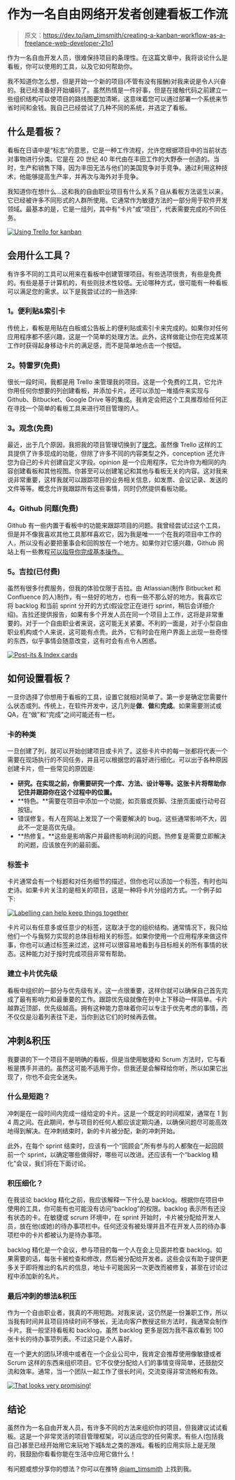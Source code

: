 # 作为一名自由网络开发者创建看板工作流

> 原文：<https://dev.to/iam_timsmith/creating-a-kanban-workflow-as-a-freelance-web-developer-21o1>

作为一名自由开发人员，很难保持项目的条理性。在这篇文章中，我将谈论什么是看板，你可以使用的工具，以及它如何帮助你。

我不知道你怎么想，但是开始一个新的项目(不管有没有报酬)对我来说是令人兴奋的。我已经准备好开始编码了。虽然热情是一件好事，但是在接触代码之前建立一些组织结构可以使项目的路线图更加清晰。这意味着您可以通过部署一个系统来节省时间和金钱。我自己已经尝试了几种不同的系统，并选定了看板。

## 什么是看板？

看板在日语中是“标志”的意思，它是一种工作流程，允许您根据项目中的当前状态对事物进行分类。它是在 20 世纪 40 年代由在丰田工作的大野泰一创造的。当时，生产和销售下降，因为丰田无法与他们的美国竞争对手竞争。通过利用这种技术，他能够提高生产率，并再次与海外对手竞争。

我知道你在想什么...这和我的自由职业项目有什么关系？自从看板方法诞生以来，它已经被许多不同形式的人群所使用。它通常作为敏捷方法的一部分用于软件开发领域。最基本的是，它是一组列，其中有“卡片”或“项目”，代表需要完成的不同任务。

[![Using Trello for kanban](img/d23f68594f98af6fffb3d1aba57f8a20.png)](https://i.giphy.com/media/l0MYSqNU3hr8MUq0o/giphy.gif)

## 会用什么工具？

有许多不同的工具可以用来在看板中创建管理项目。有些选项很贵，有些是免费的。有些是基于计算机的，有些则技术性较低。无论哪种方式，很可能有一种看板可以满足您的需求。以下是我尝试过的一些选择:

### 1。便利贴&索引卡

传统上，看板是用贴在白板或公告板上的便利贴或索引卡来完成的。如果你对任何应用程序都不感兴趣，这是一个简单的处理方法。此外，这样做能让你在完成某项工作时获得起身移动卡片的满足感，而不是简单地点击一个按钮。

### 2。特雷罗(免费)

很长一段时间，我都是用 Trello 来管理我的项目。这是一个免费的工具，它允许你用任何你想要的列创建看板，并添加卡片。还可以添加一堆插件来实现与 Github、Bitbucket、Google Drive 等的集成。我肯定会把这个工具推荐给任何正在寻找一个简单的看板工具来进行项目管理的人。

### 3。观念(免费)

最近，出于几个原因，我把我的项目管理切换到了[理念](https://www.notion.so)。虽然像 Trello 这样的工具提供了许多现成的功能，但除了许多不同的内容类型之外，conception 还允许您为自己的卡片创建自定义字段。opinion 是一个应用程序，它允许你为相同的内容创建看板和其他视图。你甚至可以创建笔记和其他与看板无关的内容。这对我来说非常重要，这样我就可以跟踪项目的业务相关信息，如发票、会议记录、发送的文件等等。概念允许我跟踪所有这些事情，同时仍然提供看板功能。

### 4。Github 问题(免费)

Github 有一些内置于看板中的功能来跟踪项目的问题。我曾经尝试过这个工具，但是并不像我喜欢其他工具那样喜欢它，因为我是唯一一个在我的项目中工作的人，所以没有必要把董事会和回购放在一个地方。如果你对它感兴趣，Github 网站上有一些教程[可以指导你完成基本操作。](https://guides.github.com/features/issues/)

### 5。吉拉(已付费)

虽然有很多付费服务，但我的体验仅限于吉拉。由 Atlassian(制作 Bitbucket 和 Confluence 的人)制作，有一些好的地方，也有一些不那么好的地方。我喜欢它将 backlog 和当前 sprint 分开的方式(假设您正在进行 sprint，稍后会详细介绍)。吉拉还提供报告，如果有多个开发人员在同一个项目上工作，这将是非常重要的。对于一个自由职业者来说，这可能无关紧要。不利的一面是，对于小型自由职业机构或个人来说，这可能有点贵。此外，它有时会在用户界面上出现一些奇怪的东西，似乎事情会随意改变，这有时会有点令人困惑。

[![Post-its & Index cards](img/2afe1a53e0418b9cba5e9445ec8b1af8.png)](https://res.cloudinary.com/practicaldev/image/fetch/s--kO5FqYji--/c_limit%2Cf_auto%2Cfl_progressive%2Cq_auto%2Cw_880/https://www.iamtimsmith.com/static/093fd3bef4b4dae87a45e28e98358bff/a66cd/postit.jpg)

## 如何设置看板？

一旦你选择了你想用于看板的工具，设置它就相对简单了。第一步是确定您需要什么状态或列。传统上，在软件开发中，这几列是**做**、**做**和**完成**。如果需要测试或 QA，在“做”和“完成”之间可能还有一栏。

### 卡的种类

一旦创建了列，就可以开始创建项目或卡片了。这些卡片中的每一张都将代表一个需要在现场执行的不同任务，并且可以根据您的喜好进行细化。可以出于各种原因创建卡片，但一些常见的原因是:

*   **研究。在实现之前，你需要研究一个库、方法、设计等等。这张卡片将帮助你记住并跟踪你在这个过程中的位置。**
*   **特色。**需要在项目中添加一个功能，如页眉或页脚、注册页面或行动号召按钮。
*   错误修复。有人在网站上发现了一个需要解决的 bug。这些通常影响不大，因此不一定是高优先级。
*   **热修复。**这些是影响客户并最终影响利润的问题。热修复是需要立即解决的问题，应该放在列的最前面。

### 标签卡

卡片通常会有一个标题和对任务细节的描述，但你也可以添加一个标签，有时也叫史诗。如果卡片关注的是相关的项目，这是一种将卡片分组的方式。一个例子如下:

[![Labelling can help keep things together](img/7cfcdbc7ca320f52677c9b48113188d3.png)](https://res.cloudinary.com/practicaldev/image/fetch/s--S0lnheQq--/c_limit%2Cf_auto%2Cfl_progressive%2Cq_auto%2Cw_880/https://www.iamtimsmith.com/static/d2d736ef9cd314fbdc571e397ac3450a/772d3/epics.png)

卡片可以有任意多或任意少的标签，这取决于您的组织结构。通常情况下，我只给他们一个与我努力实现的总体目标相关的标签。如果你使用一个应用程序来做这件事，你也可以通过标签来过滤，这样可以很容易地看到与目标相关的所有事情的状态。这种能力对于按时完成项目非常有帮助。

### 建立卡片优先级

看板中组织的一部分与优先级有关。这一点很重要，这样你就可以确保自己首先完成了最有影响力和最重要的工作。跟踪优先级就像在列中上下移动一样简单。卡片越靠近顶部，优先级越高。拥有这种能力意味着你可以专注于优先考虑的事情，而不仅仅是沿着列表往下走，当你到达它们的时候再去做。

## 冲刺&积压

我要讲的下一个项目不是明确的看板，但是当使用敏捷和 Scrum 方法时，它与看板是携手并进的。虽然这可能不适用于你，但我还是会解释给你听，所以如果它出现了，你也不会完全迷失。

### 什么是短跑？

冲刺是在一段时间内完成一组给定的卡片。这是一个既定的时间框架，通常在 1 到 4 周之间。在此期间，参与项目的任何人都应该定期沟通，以确保问题尽可能高效地得到解决。在冲刺结束时，新的卡片被分配，新的冲刺开始。

此外，在每个 sprint 结束时，应该有一个“回顾会”,所有参与的人都聚在一起回顾前一个 sprint，以确定哪些做得好，哪些可以改进。还应该有一个“backlog 精化”会议，我们将在下面讨论。

### 积压细化？

在我谈论 backlog 精化之前，我应该解释一下什么是 backlog。根据你在项目中使用的工具，你可能有也可能没有访问“backlog”的权限。backlog 表示所有还没有状态的卡。在敏捷或 scrum 环境中，在 sprint 开始时，卡片被分配给开发人员，放在他(或她)的待办事项栏中。任何还没有被处理并且不在开发人员的待办事项栏中的卡片都被认为是待办事项。

backlog 精化是一个会议，参与项目的每一个人在会上见面并检查 backlog。如果需要的话，每张卡被检查和修改，然后被分配给开发者。这些会议有助于提供更多关于即将推出的名片的信息，地址卡可能因另一次更改而被修复，甚至在讨论过程中添加新的名片。

### 最后冲刺的想法&积压

作为一个自由职业者，我真的不用短跑。对我来说，这仍然是一份兼职工作，所以当我有时间并且项目持续时间不够长，无法向客户教授这些方法时，我通常会制作卡片。我一般坚持看板和 backlog，虽然 backlog 更多是因为我不喜欢看到 100 张卡长的待办事项列表。不过这只是个人喜好。

在一个更大的团队环境中或者在一个企业公司中，我肯定会推荐使用像敏捷或者 Scrum 这样的东西来组织项目。它不仅使分配给人们的事情变得简单，还鼓励交流和效率。通常，当一个团队一起工作了很长时间，交流变得非常流畅和有效。

[![That looks very promising!](img/eb187b24241095bd6b500320eaf17e38.png)](https://i.giphy.com/media/l0HlQngl0Eja36dlS/giphy.gif)

## 结论

虽然作为一名自由开发人员，有许多不同的方法来组织你的项目，但我建议试试看板。这是一个非常灵活的项目管理框架，可以适应您的任何需求。有些人(包括我自己)甚至已经开始用它来玩地下城&龙之类的游戏。看板的应用实际上是无限的，我鼓励你看看你能在生活中应用它做什么！

有问题或想分享你的想法？你可以在推特 [@iam_timsmith](https://www.twitter.com/iam_timsmith) 上找到我。